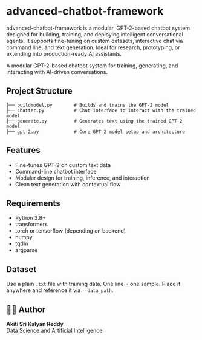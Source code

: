 # advanced-chatbot-framework
advanced-chatbot-framework is a modular, GPT-2-based chatbot system designed for building, training, and deploying intelligent conversational agents. It supports fine-tuning on custom datasets, interactive chat via command line, and text generation. Ideal for research, prototyping, or extending into production-ready AI assistants.

A modular GPT-2-based chatbot system for training, generating, and interacting with AI-driven conversations.

## Project Structure

```
├── buildmodel.py        # Builds and trains the GPT-2 model
├── chatter.py           # Chat interface to interact with the trained model
├── generate.py          # Generates text using the trained GPT-2 model
├── gpt-2.py             # Core GPT-2 model setup and architecture
```

## Features

- Fine-tunes GPT-2 on custom text data
- Command-line chatbot interface
- Modular design for training, inference, and interaction
- Clean text generation with contextual flow

## Requirements

- Python 3.8+
- transformers
- torch or tensorflow (depending on backend)
- numpy
- tqdm
- argparse

## Dataset

Use a plain `.txt` file with training data. One line = one sample. Place it anywhere and reference it via `--data_path`.

## 👨‍💻 Author  
**Akiti Sri Kalyan Reddy**  
Data Science and Artificial Intelligence  
